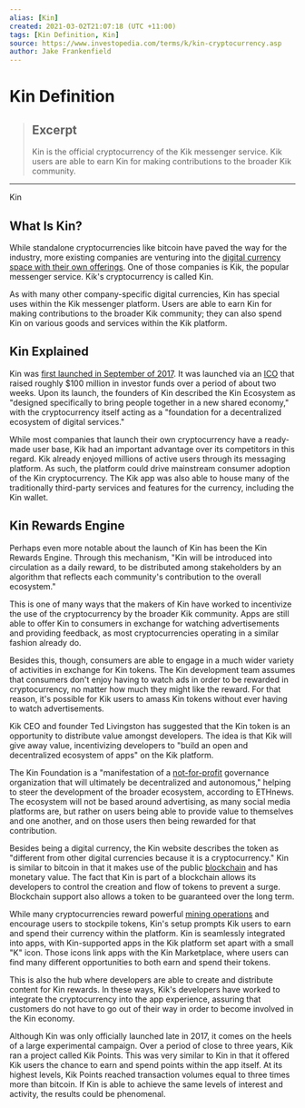 ```yaml
---
alias: [Kin]
created: 2021-03-02T21:07:18 (UTC +11:00)
tags: [Kin Definition, Kin]
source: https://www.investopedia.com/terms/k/kin-cryptocurrency.asp
author: Jake Frankenfield
---
```


# Kin Definition

> ## Excerpt
> Kin is the official cryptocurrency of the Kik messenger service. Kik users are able to earn Kin for making contributions to the broader Kik community.

---

Kin
## What Is Kin?

While standalone cryptocurrencies like bitcoin have paved the way for the industry, more existing companies are venturing into the [digital currency space with their own offerings](https://www.investopedia.com/tech/most-important-cryptocurrencies-other-than-bitcoin/). One of those companies is Kik, the popular messenger service. Kik's cryptocurrency is called Kin.

As with many other company-specific digital currencies, Kin has special uses within the Kik messenger platform. Users are able to earn Kin for making contributions to the broader Kik community; they can also spend Kin on various goods and services within the Kik platform.

## Kin Explained

Kin was [first launched in September of 2017](https://www.investopedia.com/news/kik-fork-stellar-feefree-kin-blockchain/). It was launched via an [ICO](https://www.investopedia.com/news/what-ico/) that raised roughly $100 million in investor funds over a period of about two weeks. Upon its launch, the founders of Kin described the Kin Ecosystem as "designed specifically to bring people together in a new shared economy," with the cryptocurrency itself acting as a "foundation for a decentralized ecosystem of digital services."

While most companies that launch their own cryptocurrency have a ready-made user base, Kik had an important advantage over its competitors in this regard. Kik already enjoyed millions of active users through its messaging platform. As such, the platform could drive mainstream consumer adoption of the Kin cryptocurrency. The Kik app was also able to house many of the traditionally third-party services and features for the currency, including the Kin wallet.

## Kin Rewards Engine

Perhaps even more notable about the launch of Kin has been the Kin Rewards Engine. Through this mechanism, "Kin will be introduced into circulation as a daily reward, to be distributed among stakeholders by an algorithm that reflects each community's contribution to the overall ecosystem."

This is one of many ways that the makers of Kin have worked to incentivize the use of the cryptocurrency by the broader Kik community. Apps are still able to offer Kin to consumers in exchange for watching advertisements and providing feedback, as most cryptocurrencies operating in a similar fashion already do.

Besides this, though, consumers are able to engage in a much wider variety of activities in exchange for Kin tokens. The Kin development team assumes that consumers don't enjoy having to watch ads in order to be rewarded in cryptocurrency, no matter how much they might like the reward. For that reason, it's possible for Kik users to amass Kin tokens without ever having to watch advertisements.

Kik CEO and founder Ted Livingston has suggested that the Kin token is an opportunity to distribute value amongst developers. The idea is that Kik will give away value, incentivizing developers to "build an open and decentralized ecosystem of apps" on the Kik platform.

The Kin Foundation is a "manifestation of a [not-for-profit](https://www.investopedia.com/terms/n/not-for-profit.asp) governance organization that will ultimately be decentralized and autonomous," helping to steer the development of the broader ecosystem, according to ETHnews. The ecosystem will not be based around advertising, as many social media platforms are, but rather on users being able to provide value to themselves and one another, and on those users then being rewarded for that contribution.

Besides being a digital currency, the Kin website describes the token as "different from other digital currencies because it is a cryptocurrency." Kin is similar to bitcoin in that it makes use of the public [blockchain](https://www.investopedia.com/terms/b/blockchain.asp) and has monetary value. The fact that Kin is part of a blockchain allows its developers to control the creation and flow of tokens to prevent a surge. Blockchain support also allows a token to be guaranteed over the long term.

While many cryptocurrencies reward powerful [mining operations](https://www.investopedia.com/tech/how-does-bitcoin-mining-work/) and encourage users to stockpile tokens, Kin's setup prompts Kik users to earn and spend their currency within the platform. Kin is seamlessly integrated into apps, with Kin-supported apps in the Kik platform set apart with a small "K" icon. Those icons link apps with the Kin Marketplace, where users can find many different opportunities to both earn and spend their tokens.

This is also the hub where developers are able to create and distribute content for Kin rewards. In these ways, Kik's developers have worked to integrate the cryptocurrency into the app experience, assuring that customers do not have to go out of their way in order to become involved in the Kin economy.

Although Kin was only officially launched late in 2017, it comes on the heels of a large experimental campaign. Over a period of close to three years, Kik ran a project called Kik Points. This was very similar to Kin in that it offered Kik users the chance to earn and spend points within the app itself. At its highest levels, Kik Points reached transaction volumes equal to three times more than bitcoin. If Kin is able to achieve the same levels of interest and activity, the results could be phenomenal.
